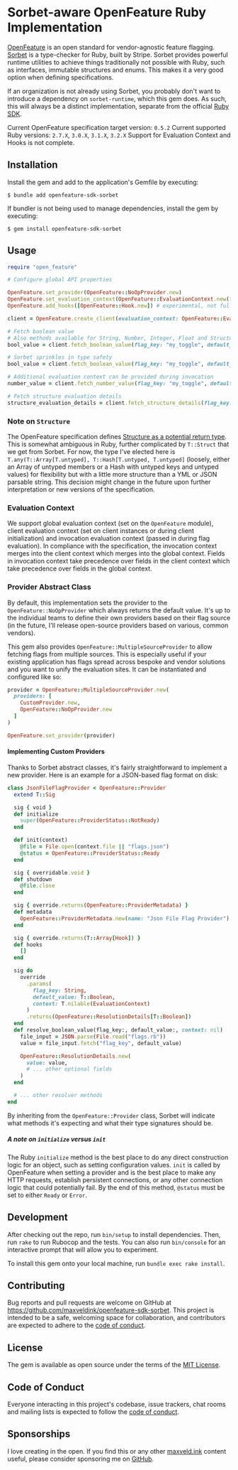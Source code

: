 # Sorbet-aware OpenFeature Ruby Implementation

[OpenFeature](https://openfeature.dev) is an open standard for vendor-agnostic feature flagging. [Sorbet](https://sorbet.org) is a type-checker for Ruby, built by Stripe. Sorbet provides powerful runtime utilities to achieve things traditionally not possible with Ruby, such as interfaces, immutable structures and enums. This makes it a very good option when defining specifications.

If an organization is not already using Sorbet, you probably don't want to introduce a dependency on `sorbet-runtime`, which this gem does. As such, this will always be a distinct implementation, separate from the official [Ruby SDK](https://github.com/open-feature/ruby-sdk).

Current OpenFeature specification target version: `0.5.2`
Current supported Ruby versions: `2.7.X`, `3.0.X`, `3.1.X`, `3.2.X`
Support for Evaluation Context and Hooks is not complete.

## Installation

Install the gem and add to the application's Gemfile by executing:

    $ bundle add openfeature-sdk-sorbet

If bundler is not being used to manage dependencies, install the gem by executing:

    $ gem install openfeature-sdk-sorbet

## Usage

```ruby
require "open_feature"

# Configure global API properties

OpenFeature.set_provider(OpenFeature::NoOpProvider.new)
OpenFeature.set_evaluation_context(OpenFeature::EvaluationContext.new(fields: { "globally" => "available" }))
OpenFeature.add_hooks([OpenFeature::Hook.new]) # experimental, not fully supported

client = OpenFeature.create_client(evaluation_context: OpenFeature::EvaluationContext.new(fields: { "client" => "available" }))

# Fetch boolean value
# Also methods available for String, Number, Integer, Float and Structure (Hash)
bool_value = client.fetch_boolean_value(flag_key: "my_toggle", default_value: false) # => (true or false)

# Sorbet sprinkles in type safety
bool_value = client.fetch_boolean_value(flag_key: "my_toggle", default_value: "bad!") # => raises TypeError from Sorbet, invalid default value

# Additional evaluation context can be provided during invocation
number_value = client.fetch_number_value(flag_key: "my_toggle", default_value: 1, context: OpenFeature::EvaluationContext.new(fields: { "only_this_call_site" => 10 })) # => merges client and global context

# Fetch structure evaluation details
structure_evaluation_details = client.fetch_structure_details(flag_key: "my_structure", default_value: { "a" => "fallback" }) # => EvaluationDetails(value: Hash, flag_key: "my_structure", ...)
```

### Note on `Structure`

The OpenFeature specification defines [Structure as a potential return type](https://openfeature.dev/specification/types#structure). This is somewhat ambiguous in Ruby, further complicated by `T::Struct` that we get from Sorbet. For now, the type I've elected here is `T.any(T::Array[T.untyped], T::Hash[T.untyped, T.untyped]` (loosely, either an Array of untyped members or a Hash with untyped keys and untyped values) for flexibility but with a little more structure than a YML or JSON parsable string. This decision might change in the future upon further interpretation or new versions of the specification.

### Evaluation Context

We support global evaluation context (set on the `OpenFeature` module), client evaluation context (set on client instances or during client initialization) and invocation evaluation context (passed in during flag evaluation). In compliance with the specification, the invocation context merges into the client context which merges into the global context. Fields in invocation context take precedence over fields in the client context which take precedence over fields in the global context.

### Provider Abstract Class

By default, this implementation sets the provider to the `OpenFeature::NoOpProvider` which always returns the default value. It's up to the individual teams to define their own providers based on their flag source (in the future, I'll release open-source providers based on various, common vendors).

This gem also provides `OpenFeature::MultipleSourceProvider` to allow fetching flags from multiple sources. This is especially useful if your existing application has flags spread across bespoke and vendor solutions and you want to unify the evaluation sites. It can be instantiated and configured like so:

```ruby
provider = OpenFeature::MultipleSourceProvider.new(
  providers: [
    CustomProvider.new,
    OpenFeature::NoOpProvider.new
  ]
)

OpenFeature.set_provider(provider)
```

#### Implementing Custom Providers

Thanks to Sorbet abstract classes, it's fairly straightforward to implement a new provider. Here is an example for a JSON-based flag format on disk:

```ruby
class JsonFileFlagProvider < OpenFeature::Provider
  extend T::Sig

  sig { void }
  def initialize
    super(OpenFeature::ProviderStatus::NotReady)
  end

  def init(context)
    @file = File.open(context.file || "flags.json")
    @status = OpenFeature::ProviderStatus::Ready
  end

  sig { overridable.void }
  def shutdown
    @file.close
  end

  sig { override.returns(OpenFeature::ProviderMetadata) }
  def metadata
    OpenFeature::ProviderMetadata.new(name: "Json File Flag Provider")
  end

  sig { override.returns(T::Array[Hook]) }
  def hooks
    []
  end

  sig do
    override
      .params(
        flag_key: String,
        default_value: T::Boolean,
        context: T.nilable(EvaluationContext)
      )
      .returns(OpenFeature::ResolutionDetails[T::Boolean])
  end
  def resolve_boolean_value(flag_key:, default_value:, context: nil)
    file_input = JSON.parse(File.read("flags.rb"))
    value = file_input.fetch("flag_key", default_value)

    OpenFeature::ResolutionDetails.new(
      value: value,
      # ... other optional fields
    )
  end

  # ... other resolver methods
end
```

By inheriting from the `OpenFeature::Provider` class, Sorbet will indicate what methods it's expecting and what their type signatures should be.

##### A note on `initialize` versus `init`

The Ruby `initialize` method is the best place to do any direct construction logic for an object, such as setting configuration values. `init` is called by OpenFeature when setting a provider and is the best place to make any HTTP requests, establish persistent connections, or any other connection logic that could potentially fail. By the end of this method, `@status` must be set to either `Ready` or `Error`.

## Development

After checking out the repo, run `bin/setup` to install dependencies. Then, run `rake` to run Rubocop and the tests. You can also run `bin/console` for an interactive prompt that will allow you to experiment.

To install this gem onto your local machine, run `bundle exec rake install`.

## Contributing

Bug reports and pull requests are welcome on GitHub at https://github.com/maxveldink/openfeature-sdk-sorbet. This project is intended to be a safe, welcoming space for collaboration, and contributors are expected to adhere to the [code of conduct](https://github.com/maxveldink/openfeature-sdk-sorbet/blob/master/CODE_OF_CONDUCT.md).

## License

The gem is available as open source under the terms of the [MIT License](https://opensource.org/licenses/MIT).

## Code of Conduct

Everyone interacting in this project's codebase, issue trackers, chat rooms and mailing lists is expected to follow the [code of conduct](https://github.com/maxveldink/openfeature-sdk-sorbet/blob/master/CODE_OF_CONDUCT.md).

## Sponsorships

I love creating in the open. If you find this or any other [maxveld.ink](https://maxveld.ink) content useful, please consider sponsoring me on [GitHub](https://github.com/sponsors/maxveldink).

